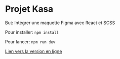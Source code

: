 # Projet Kasa

But: Intégrer une maquette Figma avec React et SCSS

Pour installer:
`npm install`

Pour lancer:
`npm run dev`

[Lien vers la version en ligne](https://projet-6-psi.vercel.app/)
